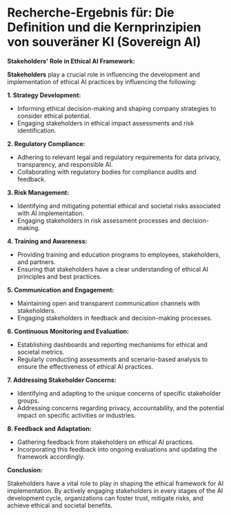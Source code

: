 # Recherche-Ergebnis für: Die Definition und die Kernprinzipien von souveräner KI (Sovereign AI)

**Stakeholders' Role in Ethical AI Framework:**

**Stakeholders** play a crucial role in influencing the development and implementation of ethical AI practices by influencing the following:

**1. Strategy Development:**

- Informing ethical decision-making and shaping company strategies to consider ethical potential.
- Engaging stakeholders in ethical impact assessments and risk identification.

**2. Regulatory Compliance:**

- Adhering to relevant legal and regulatory requirements for data privacy, transparency, and responsible AI.
- Collaborating with regulatory bodies for compliance audits and feedback.

**3. Risk Management:**

- Identifying and mitigating potential ethical and societal risks associated with AI implementation.
- Engaging stakeholders in risk assessment processes and decision-making.

**4. Training and Awareness:**

- Providing training and education programs to employees, stakeholders, and partners.
- Ensuring that stakeholders have a clear understanding of ethical AI principles and best practices.

**5. Communication and Engagement:**

- Maintaining open and transparent communication channels with stakeholders.
- Engaging stakeholders in feedback and decision-making processes.

**6. Continuous Monitoring and Evaluation:**

- Establishing dashboards and reporting mechanisms for ethical and societal metrics.
- Regularly conducting assessments and scenario-based analysis to ensure the effectiveness of ethical AI practices.

**7. Addressing Stakeholder Concerns:**

- Identifying and adapting to the unique concerns of specific stakeholder groups.
- Addressing concerns regarding privacy, accountability, and the potential impact on specific activities or industries.

**8. Feedback and Adaptation:**

- Gathering feedback from stakeholders on ethical AI practices.
- Incorporating this feedback into ongoing evaluations and updating the framework accordingly.

**Conclusion:**

Stakeholders have a vital role to play in shaping the ethical framework for AI implementation. By actively engaging stakeholders in every stages of the AI development cycle, organizations can foster trust, mitigate risks, and achieve ethical and societal benefits.